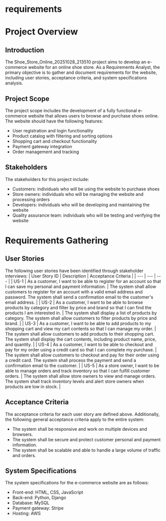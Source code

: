 # requirements

# Project Overview
## Introduction
The Shoe_Store_Online_20251028_213510 project aims to develop an e-commerce website for an online shoe store. As a Requirements Analyst, the primary objective is to gather and document requirements for the website, including user stories, acceptance criteria, and system specifications analysis.

## Project Scope
The project scope includes the development of a fully functional e-commerce website that allows users to browse and purchase shoes online. The website should have the following features:
* User registration and login functionality
* Product catalog with filtering and sorting options
* Shopping cart and checkout functionality
* Payment gateway integration
* Order management and tracking

## Stakeholders
The stakeholders for this project include:
* Customers: individuals who will be using the website to purchase shoes
* Store owners: individuals who will be managing the website and processing orders
* Developers: individuals who will be developing and maintaining the website
* Quality assurance team: individuals who will be testing and verifying the website

# Requirements Gathering
## User Stories
The following user stories have been identified through stakeholder interviews:
| User Story ID | Description | Acceptance Criteria |
| --- | --- | --- |
| US-1 | As a customer, I want to be able to register for an account so that I can save my personal and payment information. | The system shall allow customers to register for an account with a valid email address and password. The system shall send a confirmation email to the customer's email address. |
| US-2 | As a customer, I want to be able to browse products by category and filter by price and brand so that I can find the products I am interested in. | The system shall display a list of products by category. The system shall allow customers to filter products by price and brand. |
| US-3 | As a customer, I want to be able to add products to my shopping cart and view my cart contents so that I can manage my order. | The system shall allow customers to add products to their shopping cart. The system shall display the cart contents, including product name, price, and quantity. |
| US-4 | As a customer, I want to be able to checkout and pay for my order using a credit card so that I can complete my purchase. | The system shall allow customers to checkout and pay for their order using a credit card. The system shall process the payment and send a confirmation email to the customer. |
| US-5 | As a store owner, I want to be able to manage orders and track inventory so that I can fulfill customer orders. | The system shall allow store owners to view and manage orders. The system shall track inventory levels and alert store owners when products are low in stock. |

## Acceptance Criteria
The acceptance criteria for each user story are defined above. Additionally, the following general acceptance criteria apply to the entire system:
* The system shall be responsive and work on multiple devices and browsers.
* The system shall be secure and protect customer personal and payment information.
* The system shall be scalable and able to handle a large volume of traffic and orders.

## System Specifications
The system specifications for the e-commerce website are as follows:
* Front-end: HTML, CSS, JavaScript
* Back-end: Python, Django
* Database: MySQL
* Payment gateway: Stripe
* Hosting: AWS